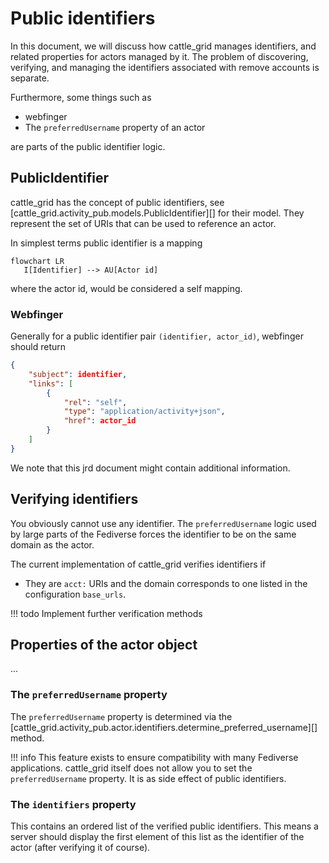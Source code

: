 # Public identifiers

In this document, we will discuss how cattle_grid
manages identifiers, and related properties for
actors managed by it. The problem of discovering,
verifying, and managing the identifiers associated
with remove accounts is separate.

Furthermore, some things such as

- webfinger
- The `preferredUsername` property of an actor

are parts of the public identifier logic.

## PublicIdentifier

cattle_grid has the concept of public identifiers, see
[cattle_grid.activity_pub.models.PublicIdentifier][] for
their model. They represent the set of URIs that can be
used to reference an actor.

In simplest terms public identifier is a mapping

```mermaid
flowchart LR
   I[Identifier] --> AU[Actor id]
```

where the actor id, would be considered a self mapping.

### Webfinger

Generally for a public identifier pair `(identifier, actor_id)`,
webfinger should return

```json title="GET /.well-known/webfinger?resource=identifier"
{
    "subject": identifier,
    "links": [
        {
            "rel": "self",
            "type": "application/activity+json",
            "href": actor_id
        }
    ]
}
```

We note that this jrd document might contain additional information.

## Verifying identifiers

You obviously cannot use any identifier. The `preferredUsername`
logic used by large parts of the Fediverse forces the identifier
to be on the same domain as the actor.

The current implementation of cattle_grid verifies identifiers
if

- They are `acct:` URIs and the domain corresponds to one listed
in the configuration `base_urls`.

!!! todo
    Implement further verification methods

## Properties of the actor object

...

### The `preferredUsername` property

The `preferredUsername` property is determined via
the [cattle_grid.activity_pub.actor.identifiers.determine_preferred_username][] method.

!!! info
    This feature exists to ensure compatibility with many Fediverse
    applications. cattle_grid itself does not allow you to set
    the `preferredUsername` property. It is as side effect of
    public identifiers.

### The `identifiers` property

This contains an ordered list of the verified public identifiers.
This means a server should display the first element of this
list as the identifier of the actor (after verifying it of course).
